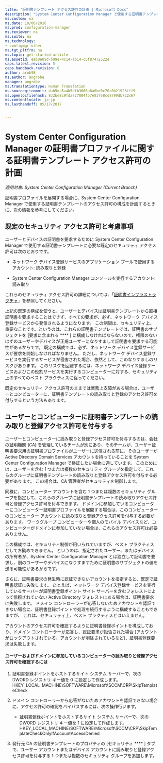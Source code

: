 ```yaml
---
title: "証明書テンプレート アクセス許可の計画 | Microsoft Docs"
description: "System Center Configuration Manager で使用する証明書テンプレートを構成する必要があるアクセス許可の計画について説明します。"
ms.custom: na
ms.date: 10/06/2016
ms.prod: configuration-manager
ms.reviewer: na
ms.suite: na
ms.technology:
- configmgr-other
ms.tgt_pltfrm: na
ms.topic: get-started-article
ms.assetid: eab0e09d-b09e-4c14-ab14-c5f87472522e
caps.latest.revision: 5
caps.handback.revision: 0
author: arob98
ms.author: angrobe
manager: angrobe
ms.translationtype: Human Translation
ms.sourcegitcommit: dab5da5a4b5dfb3606a8a6bd0c70a0b21923fff9
ms.openlocfilehash: 832be8c9fda727804f57e83768cd8799db722c67
ms.contentlocale: ja-jp
ms.lasthandoff: 05/17/2017


---
```

# <a name="planning-for-certificate-template-permissions-for-certificate-profiles-in-system-center-configuration-manager"></a>System Center Configuration Manager の証明書プロファイルに関する証明書テンプレート アクセス許可の計画

*適用対象: System Center Configuration Manager (Current Branch)*


証明書プロファイルを展開する場合に、System Center Configuration Manager で使用する証明書テンプレートのアクセス許可の構成を計画するときに、次の情報を参考にしてください。  

## <a name="default-security-permissions-and-considerations"></a>既定のセキュリティ アクセス許可と考慮事項  
 ユーザーとデバイスの証明書を要求するために System Center Configuration Manager で使用する証明書テンプレートに必要な既定のセキュリティ アクセス許可は次のとおりです。  

-   ネットワーク デバイス登録サービスのアプリケーション プールで使用するアカウント: 読み取りと登録  

-   System Center Configuration Manager コンソールを実行するアカウント: 読み取り  

 これらのセキュリティ アクセス許可の詳細については、「[証明書インフラストラクチャ](../deploy-use/certificate-infrastructure.md)」を参照してください。  

 上記の既定の構成を使うと、ユーザーとデバイスは証明書テンプレートから直接証明書を要求することはできず、すべての要求が、必ず、ネットワーク デバイス登録サービスから発信されるようになります。 この制限は、セキュリティ上、重要なことです。というのは、これらの証明書テンプレートでは、証明書のサブジェクトを [要求に含まれる **** ] に構成しなければならないので、権限のないはずのユーザーやデバイスが正規ユーザーになりすまして証明書を要求する可能性があるからです。 既定の構成では、必ず、ネットワーク デバイス登録サービスが要求を開始しなければなりません。 ただし、ネットワーク デバイス登録サービスを実行するサービスが侵害された場合、依然として、このなりすましのリスクがあります。 このリスクを回避するには、ネットワーク デバイス登録サービスおよびこの役割サービスを実行するコンピューターに対する、セキュリティ上のすべてのベスト プラクティスに従ってください。  

 既定のセキュリティ アクセス許可のままでは業務上支障がある場合は、ユーザーとコンピューターに、証明書テンプレートの読み取りと登録のアクセス許可を付与するという方法もあります。  

## <a name="adding-read-and-enroll-permissions-for-users-and-computers"></a>ユーザーとコンピューターに証明書テンプレートの読み取りと登録アクセス許可を付与する  
 ユーザーとコンピューターに読み取りと登録アクセス許可を付与するのは、会社の証明機関 (CA) を管理しているチームが別にあり、そのチームが、ユーザー証明書要求用の証明書プロファイルがユーザーに送信される前に、そのユーザーが Active Directory Domain Services アカウントを持っていることを System Center Configuration Manager で検証したい場合に適しています。 このためには、ユーザーを含む 1 つまたは複数のセキュリティ グループを指定して、これらのグループに証明書テンプレートの読み取りと登録アクセス許可を付与する必要があります。 この場合は、CA 管理者がセキュリティを制御します。  

 同様に、コンピューター アカウントを含む 1 つまたは複数のセキュリティ グループを指定して、これらのグループに証明書テンプレートの読み取りアクセス許可と登録アクセス許可を付与できます。 ドメインに参加しているコンピューターにコンピューター証明書プロファイルを展開する場合は、このコンピューターのコンピューター アカウントに読み取りと登録アクセス許可を付与する必要があります。 ワークグループ コンピューターや個人のモバイル デバイスなど、コンピューターがドメインに参加していない場合は、これらのアクセス許可は必要ありません。  

 この構成では、セキュリティ制御が用いられていますが、ベスト プラクティスとしてお勧めできません。 というのは、指定されたユーザー、またはデバイスの所有者が、System Center Configuration Manager とは独立して証明書を要求し、別のユーザーやデバイスになりすますために証明書のサブジェクトの値を送る可能性があるからです。  

 さらに、証明書要求の発生時に認証できないアカウントを指定すると、既定で証明書認証に失敗します。 たとえば、ネットワーク デバイス登録サービスを実行しているサーバーが証明書登録ポイント サイト サーバーを含むフォレストによって信頼されていない Active Directory フォレストにある場合は、証明書要求に失敗します。 ドメイン コントローラーが応答しないためアカウントを認証できない場合に、証明書登録ポイントで処理を続行するように構成することもできますが、 これは、セキュリティ上、ベスト プラクティスとはいえません。  

 アカウントのアクセス許可を確認するように証明書登録ポイントを構成しており、ドメイン コントローラーが応答し、認証要求が拒否された場合 (アカウントがロックアウトされている、アカウントが削除されているなど)、証明書登録要求は失敗します。  

#### <a name="to-check-for-read-and-enroll-permissions-for-users-and-domain-member-computers"></a>ユーザーおよびドメインに参加しているコンピューターの読み取りと登録アクセス許可を確認するには  

1.  証明書登録ポイントをホストするサイト システム サーバーで、次の DWORD レジストリ キー値を 0 に設定して作成します。HKEY_LOCAL_MACHINE\SOFTWARE\Microsoft\SCCM\CRP\SkipTemplateCheck  

2.  ドメイン コントローラーから応答がないためアカウントを認証できない場合に、アクセス許可の確認をバイパスするには、次の操作行います。  

    -   証明書登録ポイントをホストするサイト システム サーバーで、次の DWORD レジストリ キー値を 1 に設定して作成します。HKEY_LOCAL_MACHINE\SOFTWARE\Microsoft\SCCM\CRP\SkipTemplateCheckOnlyIfAccountAccessDenied  

3.  発行元 CA の証明書テンプレートのプロパティの [セキュリティ **** ] タブで、ユーザー アカウントまたはデバイス アカウントに読み取りと登録アクセス許可を付与する 1 つまたは複数のセキュリティ グループを追加します。  

